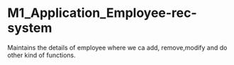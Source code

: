 # M1_Application_Employee-rec-system
Maintains the details of employee where we ca add, remove,modify and do other kind of functions.
